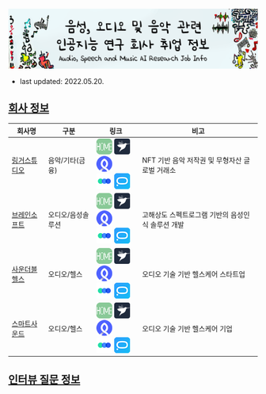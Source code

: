 ![logo](logo.png)

- last updated: 2022.05.20.



## [회사 정보](./company_infos)

| 회사명                                                   | 구분              | 링크                                                         | 비고                                              |
| -------------------------------------------------------- | ----------------- | ------------------------------------------------------------ | ------------------------------------------------- |
| [링거스튜디오](./company_infos/music/LingerStudio.md)    | 음악/기타(금융)   | [![홈페이지](.ico/home-32x32.png)](https://www.lingerstudio.com/) [![프로그래머스](.ico/programmers-32x32.png)](https://programmers.co.kr/companies/7837) [![로켓펀치](.ico/rocketpunch-32x32.png)](https://www.rocketpunch.com/companies/lingerstudiocorp) <br/>[![원티드](.ico/wanted-32x32.png)](https://www.wanted.co.kr/company/23508) [![잡코리아](.ico/jobkorea-32x32.png)](https://www.jobkorea.co.kr/Recruit/GI_Read/38482663) | NFT 기반 음악 저작권 및 무형자산 글로벌 거래소    |
| [브레인소프트](./company_infos/audio/Brainsoft.md)       | 오디오/음성솔루션 | [![홈페이지](.ico/home-32x32.png)](https://brainsoft.ai/) [![프로그래머스](.ico/programmers-32x32.png)](#) [![로켓펀치](.ico/rocketpunch-32x32.png)](#) <br/>[![원티드](.ico/wanted-32x32.png)](#) [![잡코리아](.ico/jobkorea-32x32.png)](https://www.jobkorea.co.kr/Recruit/Co_Read/C/brainsoftinc/Company_name/브레인소프트) | 고해상도 스펙트로그램 기반의 음성인식 솔루션 개발 |
| [사운더블헬스](./company_infos/audio/SoundableHealth.md) | 오디오/헬스       | [![홈페이지](.ico/home-32x32.png)](https://www.soundable.health/) [![프로그래머스](.ico/programmers-32x32.png)](#) [![로켓펀치](.ico/rocketpunch-32x32.png)](https://www.rocketpunch.com/companies/soundable-health-inc) <br/>[![원티드](.ico/wanted-32x32.png)](https://www.wanted.co.kr/company/5189) [![잡코리아](.ico/jobkorea-32x32.png)](#) | 오디오 기술 기반 헬스케어 스타트업                |
| [스마트사운드](./company_infos/audio/SmartSound.md)      | 오디오/헬스       | [![홈페이지](.ico/home-32x32.png)](http://www.ismartsound.com/ko/) [![프로그래머스](.ico/programmers-32x32.png)](#) [![로켓펀치](.ico/rocketpunch-32x32.png)](https://www.rocketpunch.com/companies/smartsound) <br/>[![원티드](.ico/wanted-32x32.png)](#) [![잡코리아](.ico/jobkorea-32x32.png)](https://www.jobkorea.co.kr/company/44611925) | 오디오 기술 기반 헬스케어 기업                    |



## [인터뷰 질문 정보](./job_interview_questions)

